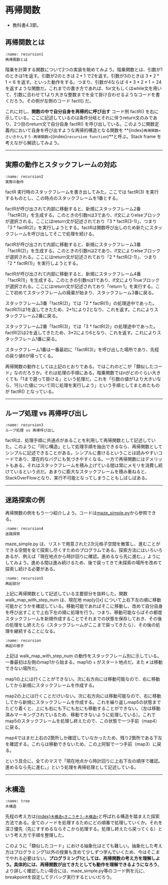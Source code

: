 # 再帰関数
- 教科書4.3節。

## 再帰関数とは
```{figure} ./figs/recursion1.svg
:name: recursion1
再帰関数とは
```

階乗を計算する関数について2つの実装を眺めてみよう。階乗関数とは、引数が1のときは1を返す。引数が2のときは $2*1$ で2を返す。引数が3のときは $3*2*1 = 6$ を返す。といった動作をする。つまり、引数が4ならば $4*3*2*1 = 24$ を返すような関数だ。これまでの書き方であれば、for文もしくはwhile文を用いて、引数に合わせて1より大きな整数までを全て掛け合わせるようなコードを書くだろう。その例が左側のコード factl() だ。

これに対し、**関数の中で自分自身を再帰的に呼び出す** コード例 factR() を右に示している。ここに記述しているのは条件分岐とそれに伴うreturn文のみであり、2つ目のreturn文で自分自身 factR() を呼び出している。このように関数定義内において自身を呼び出すような再帰的構造となる関数を **{index}`再帰関数<さいきかんすう-再帰関数>`({index}`recursive function`)**と呼ぶ。Stack frame を考えながら解読してみよう。

---
## 実際の動作とスタックフレームの対応
```{figure} ./figs/recursion2.svg
:name: recursion2
実際の動作
```

factR 実行時のスタックフレームを書き出してみた。ここでは factR(3) を実行するものとし、この時点のスタックフレームを1番とする。

factRが呼び出されて内部に移動すると、新規にスタックフレーム2番「factR(3)」を生成する。このときの引数nは3であり、if文によりelseブロックが選択される。ここにはreturn文が記述されており「3 * factR(3-1)」、つまり「3 * factR(2)」を実行しようとする。factRは関数呼び出しのため新たにスタックフレームを呼び出してそこで処理を続ける。

factRが呼び出されて内部に移動すると、新規にスタックフレーム3番「factR(2)」を生成する。このときの引数nは2であり、if文によりelseブロックが選択される。ここにはreturn文が記述されており「2 * factR(2-1)」、つまり「2 * factR(1)」を実行しようとする。

factRが呼び出されて内部に移動すると、新規にスタックフレーム4番「factR(1)」を生成する。このときの引数nは1であり、if文によりTrueブロックが選択される。ここにはreturn文が記述されており「return 1」を実行する。ここで初めてスタックフレームの廃棄が始まり、スタックフレーム3番に戻る。

スタックフレーム3番「factR(2)」では「2 * factR(1)」の処理途中であった。factR(1)は1を返してきたため、2*1により2となり、これを返す。これによりスタックフレーム2番に戻る。

スタックフレーム2番「factR(3)」では「3 * factR(2)」の処理途中であった。factR(2)は2を返してきたため、3*2により6となり、これを返す。これによりスタックフレーム1番に戻る。

スタックフレーム1番は一番最初に「factR(3)」を呼び出した場所であり、先程の戻り値6が帰ってくる。

再帰関数の動作としては上記のとおりである。ではこれのどこが「類似したコード」なのだろうか。それは処理の手順にある。階乗関数ではnがどのぐらい大きくても「1まで遡って掛ける」という処理だ。これを「引数の値が1より大きいなら、1引いた値について同じ処理を実行しよう」という手順としてまとめたものが factR() となっている。

---
## ループ処理 vs 再帰呼び出し
```{figure} ./figs/recursion3.svg
:name: recursion3
ループ処理 vs 再帰呼び出し
```

factRは、処理手順に共通点があることを利用して再帰関数として記述していた。このように「同じ構造」として処理手順を抽出できるなら、再帰関数としてシンプルに記述できることがある。シンプルに書けるということは読みやすいコードであり、潜在的なバグにも気づきやすくなる。一方で再帰関数にはデメリットもある。それはスタックフレームを積み上げている間は常にメモリを消費し続けているという点だ。あまりに膨大なスタックフレームを積み重ねると、StackOverFlowとなり、実行不可能となってしまうこともしばしばある。

---
## 迷路探索の例
再帰関数の例をもう一つ紹介しよう。コードは[maze_simple.py](https://github.com/naltoma/python_demo_module/blob/master/maze_simple.py)から参照できる。


```{figure} ./figs/recursion4.svg
:name: recursion4
迷路探索
```

maze_simple.py は、リストで用意された2次元格子空間を散策し、進むことができる空間を全て探索し尽くすためのプログラムである。探索方法にはいろいろあるが、例えば「現在地点から時計回りに確認。進めるなら先に進む。」ようにしてみよう。進める間は進み続けるため、後で戻ってきて未探索の場所を改めて探索し続ける必要がある。

```{figure} ./figs/recursion5.svg
:name: recursion5
再起部分
```

上記に再帰関数として記述している主要部分を抜粋した。関数 walk_map_with_step_num は、現在地 map[y][x] について上右下左の順に移動可能かどうかを確認している。移動可能であればそこに移動し、改めて自分自身を呼び出すことで上右下左の順に処理を行う。つまり、移動可能ならばその都度スタックフレームを新規作成することでそれまでの状態を保存しておき、その後の処理をし終えたら（スタックフレームがここまで戻ってきたら）、その後の処理を継続することになる。

```{figure} ./figs/recursion.gif
:name: recursion
再起の様子
```

上記は walk_map_with_step_num の動作をスタックフレーム別に示している。一番最初は左側のmap1から始まる。map1の ``s`` がスタート地点だ。また ``#`` は移動できない場所だ。

map1の上には行くことができない。次に右方向には移動可能なので、右に移動してから新規にスタックフレームを作成する。

map2の上には行くことだけいない。次に右方向には移動可能なので、右に移動してから新規にスタックフレームを作成する。これを繰り返しmap5の状態までたどり着くと、上にも右にも下にも左にも移動することができない。（左は移動済みマーキングされているため、移動できないように処理している）。これでmap5のスタックフレームを処理し終えたので、この状態で一つ手前（map4）に戻る。

map4ではまだ上右の2箇所しか確認していなかったため、残り2箇所である下左を確認する。これらは移動できないため、この上阿智で一つ手前（map3）に戻る。

という具合に、全てのマスで「現在地点から時計回りに上右下左の順序で確認。進めるなら先に進む。」という処理を再帰処理として記述している。

---
## 木構造
```{figure} ./figs/tree.svg
:name: tree
木構造
```

先程の考え方は[{index}`木構造<きこうぞう-木構造>`](https://ja.wikipedia.org/wiki/木_(数学))と呼ばれる構造を踏まえた探索方法である。全てのノードを処理するためにどの順番で処理していくか。それを深さ優先（先にすすめるならそこから処理する。処理し終えたら戻ってくる）という考え方で手順を整理した。

このように「類似したコード」における抽象化はとても難しい。抽象化した考え方はプログラミング1以外の授業も含めて少しずつ学んでいくため、今はそこまでやれる必要はない。**プログラミング1としては、再帰関数の考え方を理解しよう。具体的には、再帰関数が出てきたとしても動作を理解できるようになろう**。より詳しく確認したい場合には、maze_simple.py等のコード例を元に、breakpointを設定してデバッグ実行するといいだろう。
